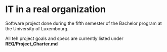 # IT in a real organization

Software project done during the fifth semester of the Bachelor program at the University of Luxembourg.

All teh project goals and specs are currently listed under **REQ/Project_Charter.md**